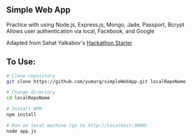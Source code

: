 Simple Web App
---------------

Practice with using Node.js, Express.js, Mongo, Jade, Passport, Bcrypt
Allows user authentication via local, Facebook, and Google

Adapted from Sahat Yalkabov's [Hackathon Starter](https://github.com/sahat/hackathon-starter)

To Use:
---------------

```bash
# Clone repository
git clone https://github.com/yumarg/simpleWebApp.git localRepoName

# Change directory
cd localRepoName

# Install NPM
npm install

# Run on local machine (go to http://localhost:3000)
node app.js
```